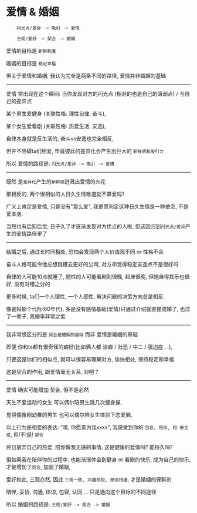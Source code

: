 # 爱情 & 婚姻

```bash
    闪光点/差异 -> 吸引 -> 爱情

    三观/爱好 -> 契合 -> 婚姻
```


爱情的目标是 `新鲜刺激`

婚姻的目标是 `稳定幸福`

但关于爱情和婚姻, 我认为完全是两条不同的路径, 爱情并非婚姻的基础

---

爱情 常出现在这个瞬间: 当你发现对方的闪光点 (相对的也是自己的薄弱点) / 与自己的差异点

某个男生爱健身 (关联性格: 理性自律, 奋斗),

某个女生爱看剧 (关联性格: 热爱生活, 安逸),

自律本身就是反生活的, 奋斗vs安逸也完全相反,

但并不阻碍ta们相爱, 毕竟彼此的差异化会产生出巨大的 `新鲜感和吸引力`

所以 爱情的路径是: `闪光点/差异 -> 吸引 -> 爱情`

---

既然 是`差异化`产生的`新鲜感`迸溅出爱情的火花

那相反的, 两个很相似的人日久生情难道就不算爱吗?

广义上肯定是爱情, 只是没有"那么爱", 我更愿判定这种日久生情是一种依恋, 不是爱本身.

当然也有后知后觉, 日子久了才逐渐发现对方优点的人啦, 但这回归到`闪光点/差异`产生的爱情路径里了

---

结婚之后, 通过长时间相处, 恐怕会发现两个人价值观不同 or 性格不合

奋斗人格可能令他总想跳槽去更好的公司, 对方却觉得稳定安逸点不是很好吗

自律的人可能10点就睡了, 随性的人可能看剧到很晚, 起床很晚, 但她自得其乐也很好, 没有对错之分的

更多时候, ta们一个人理性, 一个人感性, 解决问题的决策方向总是相反.

像爸妈那个代际(60年代), 多是没有感情基础(爱情)只通过介绍就直接成婚了, 也过了一辈子, 离婚率非常之低

---

我非常想区分的是 `契合是婚姻的基础` 而非 爱情是婚姻的基础

即便 你和ta都有很奇怪的癖好(比如俩人都 洁癖 / 社恐 / 中二 / 强迫症 ...),

只要这是你们的相似点, 就可以很容易理解对方, 愉快相处, 保持稳定和幸福

这是契合的作用, 跟爱情毫无关系, 对吧 ?

---

爱情 确实可能增加 契合, 但不是必然

天生不爱运动的女生 可以偶尔陪男生跳几次健身操,

觉得偶像剧幼稚的男生 也可以偶尔陪女生体验下恋爱脑,

以上行为是相爱的表达: "噢, 你愿意为我xxxx", 我感受到你的 `包容, 陪伴, 和 安全感`, 但!不!是! `契合`

终日放弃自己的热爱, 陪你做我无感的事情, 这是健康的爱情吗? 能持久吗?

但如果我在陪伴你的过程中, 也能渐渐体会到健身 or 看剧的快乐, 成为自己的快乐, 才是增加了`契合`, 加固了婚姻,

爱好如此, 三观亦然, 因此 `三观一致, 兴趣相投, 原则相通`, 才是婚姻的保鲜剂

陪伴, 妥协, 沟通, 体谅, 包容, 认同 ... 只是通向这个目标的不同途径

所以 婚姻的路径是: `三观/爱好 -> 契合 -> 婚姻`